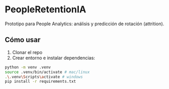 # PeopleRetentionIA


Prototipo para People Analytics: análisis y predicción de rotación (attrition).


## Cómo usar


1. Clonar el repo
2. Crear entorno e instalar dependencias:
```bash
python -m venv .venv
source .venv/bin/activate # mac/linux
.\.venv\Scripts\activate # windows
pip install -r requirements.txt
